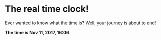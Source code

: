 # The real time clock!

Ever wanted to know what the time is? Well, your journey is about to end!

**The time is Nov 11, 2017, 16:06**